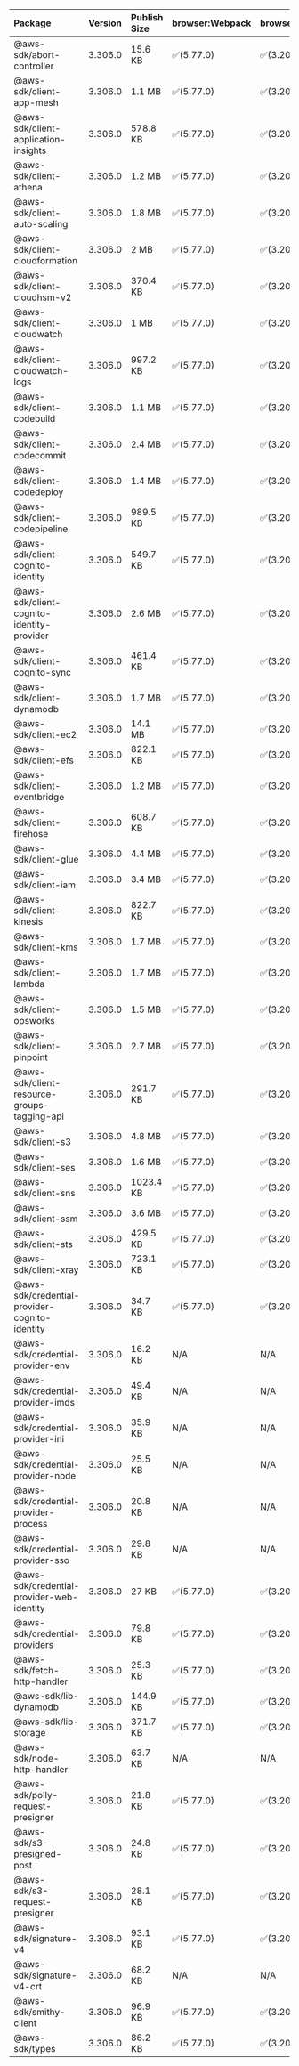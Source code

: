 | Package | Version | Publish Size | browser:Webpack | browser:Rollup | browser:EsBuild |
| :------ | :------ | :----------- | :------ | :----- | :------- |
|@aws-sdk/abort-controller|3.306.0|15.6 KB|✅(5.77.0)|✅(3.20.2)|✅(0.17.15)|
|@aws-sdk/client-app-mesh|3.306.0|1.1 MB|✅(5.77.0)|✅(3.20.2)|✅(0.17.15)|
|@aws-sdk/client-application-insights|3.306.0|578.8 KB|✅(5.77.0)|✅(3.20.2)|✅(0.17.15)|
|@aws-sdk/client-athena|3.306.0|1.2 MB|✅(5.77.0)|✅(3.20.2)|✅(0.17.15)|
|@aws-sdk/client-auto-scaling|3.306.0|1.8 MB|✅(5.77.0)|✅(3.20.2)|✅(0.17.15)|
|@aws-sdk/client-cloudformation|3.306.0|2 MB|✅(5.77.0)|✅(3.20.2)|✅(0.17.15)|
|@aws-sdk/client-cloudhsm-v2|3.306.0|370.4 KB|✅(5.77.0)|✅(3.20.2)|✅(0.17.15)|
|@aws-sdk/client-cloudwatch|3.306.0|1 MB|✅(5.77.0)|✅(3.20.2)|✅(0.17.15)|
|@aws-sdk/client-cloudwatch-logs|3.306.0|997.2 KB|✅(5.77.0)|✅(3.20.2)|✅(0.17.15)|
|@aws-sdk/client-codebuild|3.306.0|1.1 MB|✅(5.77.0)|✅(3.20.2)|✅(0.17.15)|
|@aws-sdk/client-codecommit|3.306.0|2.4 MB|✅(5.77.0)|✅(3.20.2)|✅(0.17.15)|
|@aws-sdk/client-codedeploy|3.306.0|1.4 MB|✅(5.77.0)|✅(3.20.2)|✅(0.17.15)|
|@aws-sdk/client-codepipeline|3.306.0|989.5 KB|✅(5.77.0)|✅(3.20.2)|✅(0.17.15)|
|@aws-sdk/client-cognito-identity|3.306.0|549.7 KB|✅(5.77.0)|✅(3.20.2)|✅(0.17.15)|
|@aws-sdk/client-cognito-identity-provider|3.306.0|2.6 MB|✅(5.77.0)|✅(3.20.2)|✅(0.17.15)|
|@aws-sdk/client-cognito-sync|3.306.0|461.4 KB|✅(5.77.0)|✅(3.20.2)|✅(0.17.15)|
|@aws-sdk/client-dynamodb|3.306.0|1.7 MB|✅(5.77.0)|✅(3.20.2)|✅(0.17.15)|
|@aws-sdk/client-ec2|3.306.0|14.1 MB|✅(5.77.0)|✅(3.20.2)|✅(0.17.15)|
|@aws-sdk/client-efs|3.306.0|822.1 KB|✅(5.77.0)|✅(3.20.2)|✅(0.17.15)|
|@aws-sdk/client-eventbridge|3.306.0|1.2 MB|✅(5.77.0)|✅(3.20.2)|✅(0.17.15)|
|@aws-sdk/client-firehose|3.306.0|608.7 KB|✅(5.77.0)|✅(3.20.2)|✅(0.17.15)|
|@aws-sdk/client-glue|3.306.0|4.4 MB|✅(5.77.0)|✅(3.20.2)|✅(0.17.15)|
|@aws-sdk/client-iam|3.306.0|3.4 MB|✅(5.77.0)|✅(3.20.2)|✅(0.17.15)|
|@aws-sdk/client-kinesis|3.306.0|822.7 KB|✅(5.77.0)|✅(3.20.2)|✅(0.17.15)|
|@aws-sdk/client-kms|3.306.0|1.7 MB|✅(5.77.0)|✅(3.20.2)|✅(0.17.15)|
|@aws-sdk/client-lambda|3.306.0|1.7 MB|✅(5.77.0)|✅(3.20.2)|✅(0.17.15)|
|@aws-sdk/client-opsworks|3.306.0|1.5 MB|✅(5.77.0)|✅(3.20.2)|✅(0.17.15)|
|@aws-sdk/client-pinpoint|3.306.0|2.7 MB|✅(5.77.0)|✅(3.20.2)|✅(0.17.15)|
|@aws-sdk/client-resource-groups-tagging-api|3.306.0|291.7 KB|✅(5.77.0)|✅(3.20.2)|✅(0.17.15)|
|@aws-sdk/client-s3|3.306.0|4.8 MB|✅(5.77.0)|✅(3.20.2)|✅(0.17.15)|
|@aws-sdk/client-ses|3.306.0|1.6 MB|✅(5.77.0)|✅(3.20.2)|✅(0.17.15)|
|@aws-sdk/client-sns|3.306.0|1023.4 KB|✅(5.77.0)|✅(3.20.2)|✅(0.17.15)|
|@aws-sdk/client-ssm|3.306.0|3.6 MB|✅(5.77.0)|✅(3.20.2)|✅(0.17.15)|
|@aws-sdk/client-sts|3.306.0|429.5 KB|✅(5.77.0)|✅(3.20.2)|✅(0.17.15)|
|@aws-sdk/client-xray|3.306.0|723.1 KB|✅(5.77.0)|✅(3.20.2)|✅(0.17.15)|
|@aws-sdk/credential-provider-cognito-identity|3.306.0|34.7 KB|✅(5.77.0)|✅(3.20.2)|✅(0.17.15)|
|@aws-sdk/credential-provider-env|3.306.0|16.2 KB|N/A|N/A|N/A|
|@aws-sdk/credential-provider-imds|3.306.0|49.4 KB|N/A|N/A|N/A|
|@aws-sdk/credential-provider-ini|3.306.0|35.9 KB|N/A|N/A|N/A|
|@aws-sdk/credential-provider-node|3.306.0|25.5 KB|N/A|N/A|N/A|
|@aws-sdk/credential-provider-process|3.306.0|20.8 KB|N/A|N/A|N/A|
|@aws-sdk/credential-provider-sso|3.306.0|29.8 KB|N/A|N/A|N/A|
|@aws-sdk/credential-provider-web-identity|3.306.0|27 KB|✅(5.77.0)|✅(3.20.2)|✅(0.17.15)|
|@aws-sdk/credential-providers|3.306.0|79.8 KB|✅(5.77.0)|✅(3.20.2)|✅(0.17.15)|
|@aws-sdk/fetch-http-handler|3.306.0|25.3 KB|✅(5.77.0)|✅(3.20.2)|✅(0.17.15)|
|@aws-sdk/lib-dynamodb|3.306.0|144.9 KB|✅(5.77.0)|✅(3.20.2)|✅(0.17.15)|
|@aws-sdk/lib-storage|3.306.0|371.7 KB|✅(5.77.0)|✅(3.20.2)|✅(0.17.15)|
|@aws-sdk/node-http-handler|3.306.0|63.7 KB|N/A|N/A|N/A|
|@aws-sdk/polly-request-presigner|3.306.0|21.8 KB|✅(5.77.0)|✅(3.20.2)|✅(0.17.15)|
|@aws-sdk/s3-presigned-post|3.306.0|24.8 KB|✅(5.77.0)|✅(3.20.2)|✅(0.17.15)|
|@aws-sdk/s3-request-presigner|3.306.0|28.1 KB|✅(5.77.0)|✅(3.20.2)|✅(0.17.15)|
|@aws-sdk/signature-v4|3.306.0|93.1 KB|✅(5.77.0)|✅(3.20.2)|✅(0.17.15)|
|@aws-sdk/signature-v4-crt|3.306.0|68.2 KB|N/A|N/A|N/A|
|@aws-sdk/smithy-client|3.306.0|96.9 KB|✅(5.77.0)|✅(3.20.2)|✅(0.17.15)|
|@aws-sdk/types|3.306.0|86.2 KB|✅(5.77.0)|✅(3.20.2)|✅(0.17.15)|
